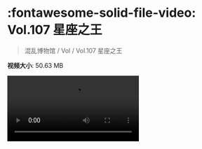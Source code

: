 # :fontawesome-solid-file-video: Vol.107 星座之王

> 混乱博物馆 / Vol / Vol.107 星座之王

**视频大小**: 50.63 MB

<div class="video"><video src="https://file.hsyhx.top/archive/混乱博物馆/Vol/Vol.107 星座之王.mp4" controls preload>🤔 您的浏览器不支持 video 标签</video></div>
